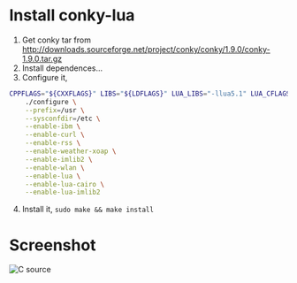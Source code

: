 Install conky-lua
==================
1. Get conky tar from http://downloads.sourceforge.net/project/conky/conky/1.9.0/conky-1.9.0.tar.gz
2. Install dependences...
3. Configure it, 
  ```sh
  CPPFLAGS="${CXXFLAGS}" LIBS="${LDFLAGS}" LUA_LIBS="-llua5.1" LUA_CFLAGS="-I/usr/include/lua5.1" \
      ./configure \
      --prefix=/usr \
      --sysconfdir=/etc \
      --enable-ibm \
      --enable-curl \
      --enable-rss \
      --enable-weather-xoap \
      --enable-imlib2 \
      --enable-wlan \
      --enable-lua \
      --enable-lua-cairo \
      --enable-lua-imlib2
  ```
      
4. Install it, `sudo make && make install`

Screenshot
==================
![C source](http://justmao945.github.io/static/conky-lua-dock/screenshot.png)


